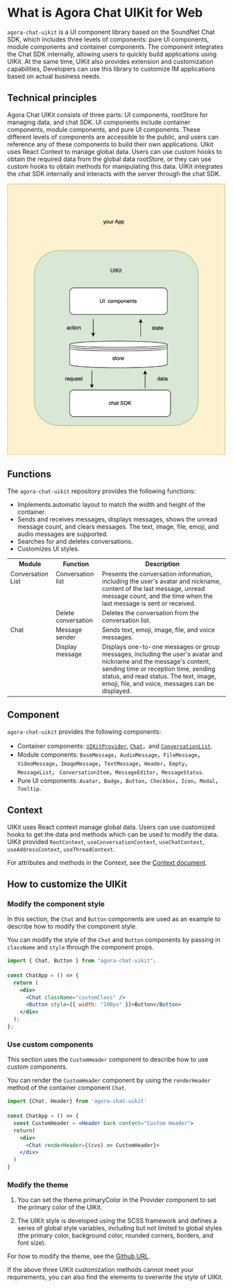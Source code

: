 # What is Agora Chat UIKit for Web

`agora-chat-uikit` is a UI component library based on the SoundNet Chat SDK, which includes three levels of components: pure UI components, module components and container components. The component integrates the Chat SDK internally, allowing users to quickly build applications using UIKit. At the same time, UIKit also provides extension and customization capabilities, Developers can use this library to customize IM applications based on actual business needs.

## Technical principles

Agora Chat UIKit consists of three parts: UI components, rootStore for managing data, and chat SDK. UI components include container components, module components, and pure UI components. These different levels of components are accessible to the public, and users can reference any of these components to build their own applications. UIkit uses React Context to manage global data. Users can use custom hooks to obtain the required data from the global data rootStore, or they can use custom hooks to obtain methods for manipulating this data. UIKit integrates the chat SDK internally and interacts with the server through the chat SDK.

![img](https://github.com/AgoraIO-Usecase/AgoraChat-UIKit-web/blob/UIKit-1.2/docs/uikit.png)

## Functions

The `agora-chat-uikit` repository provides the following functions:

- Implements automatic layout to match the width and height of the container.
- Sends and receives messages, displays messages, shows the unread message count, and clears messages. The text, image, file, emoji, and audio messages are supported.
- Searches for and deletes conversations.
- Customizes UI styles.

<table><tr><th valign="top">Module</th><th valign="top">Function</th><th valign="top">Description</th></tr>
<tr><td rowspan="2" valign="top">Conversation List</td><td valign="top">Conversation list</td><td valign="top">Presents the conversation information, including the user's avatar and nickname, content of the last message, unread message count, and the time when the last message is sent or received.</td></tr>
<tr><td valign="top">Delete conversation</td><td valign="top">Deletes the conversation from the conversation list.</td></tr>
<tr><td rowspan="2" valign="top">Chat</td><td valign="top">Message sender</td><td valign="top">Sends text, emoji, image, file, and voice messages.</td></tr>
<tr><td valign="top">Display message</td><td valign="top">Displays one-to-one messages or group messages, including the user's avatar and nickname and the message's content, sending time or reception time, sending status, and read status. The text, image, emoji, file, and voice, messages can be displayed.</td></tr> 
</table>

## Component

`agora-chat-uikit` provides the following components:

- Container components: [`UIKitProvider`](https://github.com/AgoraIO-Usecase/AgoraChat-UIKit-web/tree/UIKit-1.2/docs/en/provider.md), [`Chat`](https://github.com/AgoraIO-Usecase/AgoraChat-UIKit-web/tree/UIKit-1.2/docs/en/chat.md)，and [`ConversationList`](https://github.com/AgoraIO-Usecase/AgoraChat-UIKit-web/tree/UIKit-1.2/docs/en/conversation.md).
- Module components: `BaseMessage`，`AudioMessage`，`FileMessage`， `VideoMessage`，`ImageMessage`，`TextMessage`，`Header`，`Empty`，`MessageList`， `ConversationItem`，`MessageEditor`，`MessageStatus`.
- Pure UI components: `Avatar`，`Badge`，`Button`，`Checkbox`，`Icon`，`Modal`，`Tooltip`.

## Context

UIKit uses React context manage global data. Users can use customized hooks to get the data and methods which can be used to modify the data. UIKit provided `RootContext`, `useConversationContext`, `useChatContext`, `useAddressContext`, `useThreadContext`.

For attributes and methods in the Context, see the [Context document](https://github.com/AgoraIO-Usecase/AgoraChat-UIKit-web/tree/UIKit-1.2/docs/en/context.md).

## How to customize the UIKit

### Modify the component style

In this section, the `Chat` and `Button` components are used as an example to describe how to modify the component style.

You can modify the style of the `Chat` and `Button` components by passing in `className` and `style` through the component props.

```jsx
import { Chat, Button } from "agora-chat-uikit";

const ChatApp = () => {
  return (
    <div>
      <Chat className="customClass" />
      <Button style={{ width: "100px" }}>Button</Button>
    </div>
  );
};
```

### Use custom components

This section uses the `CustomHeader` component to describe how to use custom components.

You can render the `CustomHeader` component by using the `renderHeader` method of the container component `Chat`.

```jsx
import {Chat, Header} from 'agora-chat-uikit'

const ChatApp = () => {
  const CustomHeader = <Header back content="Custom Header">
  return(
    <div>
      <Chat renderHeader={(cvs) => CustomHeader}>
    </div>
  )
}
```

### Modify the theme

1. You can set the theme.primaryColor in the Provider component to set the primary color of the UIKit.

2. The UIKit style is developed using the SCSS framework and defines a series of global style variables, including but not limited to global styles (the primary color, background color, rounded corners, borders, and font size).

For how to modify the theme, see the [Github URL](https://github.com/AgoraIO-Usecase/AgoraChat-UIKit-web/tree/UIKit-1.2/docs/en/theme.md).

If the above three UIKit customization methods cannot meet your requirements, you can also find the elements to overwrite the style of UIKit.
